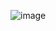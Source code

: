 
![image](https://user-images.githubusercontent.com/79172461/123708839-ff35a600-d863-11eb-9aed-054387a65769.png)
